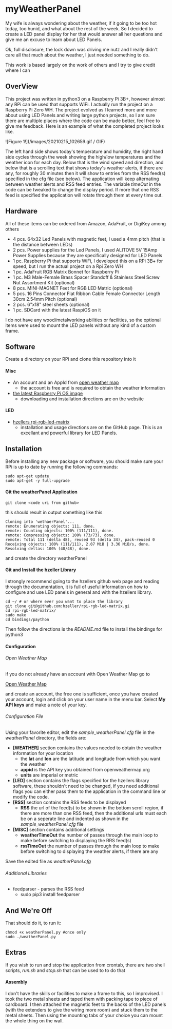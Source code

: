 myWeatherPanel
============

My wife is always wondering about the weather, if it going to be too hot today, too hunid, and what about the rest of the week. So I decided to create a LED panel display for her that would answer all her questions and give me an excuse to learn about LED Panels.

Ok, full disclosure, the lock down was driving me nutz and I really didn't care all that much about the weather, I just needed something to do.

This work is based largely on the work of others and I try to give credit where I can


OverView
--------

This project was written in python3 on a Raspberry Pi 3B+, however almost any RPi can be used that supports WiFi. I actually run the project on a Raspberry Pi Zero WH. The project evolved as I learned more and more about using LED Panels and writing large python projects, so I am sure there are multiple places where the code can be made better, feel free to give me feedback. Here is an example of what the completed project looks like.


![Figure 1!](/images/20210215_102659.gif / GIF)

The left hand side shows today's temperature and humidity, the right hand side cycles through the week showing the high/low temperatures and the weather icon for each day. Below that is the wind speed and direction, and below that is a scrolling text that shows today's weather alerts, if there are any, for roughly 30 minutes then it will show to entries from the RSS feed(s) specified in the cfg file (see below).
The application will keep alternating between weather alerts and RSS feed entries. The variable *timeOut* in the code can be tweaked to change the display period. If more that one RSS feed is specified the application will rotate through them at every time out.

## Hardware


All of these items can be ordered from Amazon, AdaFruit, or DigiKey among others

- 4 pcs. 64x32 Led Panels with magnetic feet, I used a 4mm pitch (that is the distance between LEDs)
- 2 pcs. Power supplies for the Led Panels, I used ALITOVE 5V 15Amp Power Supplies because they are specifically designed for LED Panels
- 1 pc. Raspberry Pi that supports WiFi, I developed this on a RPi 3B+ for speed, but I run the actual project on a Rpi Zero WH
- 1 pc. AdaFruit RGB Matrix Bonnet for Raspberry Pi
- 1 pc. M3 Male-Female Brass Spacer Standoff & Stainless Steel Screw Nut Assortment Kit (optional)
- 8 pcs. MINI-MAGNET Feet for RGB LED Matric (optional)
- 5 pcs. 16 Pins Connector Flat Ribbon Cable Female Connector Length 30cm 2.54mm Pitch (optional)
- 2 pcs. 6"x18" steel sheets (optional)
- 1 pc. SDCard with the latest RaspiOS on it 

I do not have any wood/metalworking abilities or facilities, so the optional items were used to mount the LED panels without any kind of a custom frame. 

## Software

Create a directory on your RPi and clone this repository into it

	
#### Misc
- An account and an AppId from [open weather map](openweathermap.org)
	-  the account is free and is required to obtain the weather information
- [the latest Raspberry Pi OS image](www.raspberrypi.org/software/operating-systems)
	- downloading and installation directions are on the website
#### LED
- [hzellers rpi-rgb-led-matrix](github.com/hzeller/rpi-rgb-led-matrix) 
	- installation and usage directions are on the GitHub page. This is an excellant and powerful library for LED Panels.



## Installation
Before installing any new package or software, you should make sure your RPi is up to date by running the following commands:

	sudo apt-get update
    sudo apt-get -y full-upgrade
   
#### Git the weatherPanel Application

	git clone <code uri from github>
    
this should result in output something like this
	
    Cloning into 'wethaerPanel'...
	remote: Enumerating objects: 111, done.
	remote: Counting objects: 100% (111/111), done.
	remote: Compressing objects: 100% (73/73), done.
	remote: Total 111 (delta 48), reused 93 (delta 34), pack-reused 0
	Receiving objects: 100% (111/111), 2.07 MiB | 3.36 MiB/s, done.
	Resolving deltas: 100% (48/48), done.
and create the directory weatherPanel

#### Git and Install the hzeller Library
I strongly recommend going to the hzellers github web page and reading through the documentation, it is full of useful information on how to configure and use LED panels in general and with the hzellers library.

	cd ~/ # or where ever you want to place the library
    git clone git@github.com:hzeller/rpi-rgb-led-matrix.gi
    cd rpi-rgb-led-matrix/
	sudo make
    cd bindings/paython
   
Then follow the directions is the *README.md* file to install the bindings for python3


#### Configuration

###### Open Weather Map
if you do not already have an account with Open Weather Map go to 

[Open Weather Map](openweathermap.org)

and create an account, the free one is sufficient, once you have created your account, login and click on your user name in the menu bar. Select **My API keys** and make a note of your key.

###### Configuration File

Using your favorite editor, edit the *sample_weatherPanel.cfg* file in the *weatherPanel* directory, the fields are:
- **[WEATHER]** section contains the values needed to obtain the weather information for your location
	- the **lat** and **lon** are the latitude and longitude from which you want the weather
	- **appid** is the API key you obtained from openweathermap.org
	- **units** are imperial or metric
- **[LED]** section contains the flags specified for the hzellers library software, these shouldn't need to be changed, if you need additional flags you can either pass them to the application in the command line or modify the code.
- **[RSS]** section contains the RSS feeds to be displayed
	- **RSS** the url of the feed(s) to be shown in the bottom scroll region, if there are more than one RSS feed, then the additional urls must each be on a seperate line and indented as shown in the *sample_weatherPanel.cfg* file
- **[MISC]** section contains additional settings
	- **weatherTimeOut** the number of passes through the main loop to make before switching to displaying the RRS feed(s)
	- **rssTimeOut** the number of passes through the main loop to make before switching to displaying the weather alerts, if there are any

Save the edited file as *weatherPanel.cfg*

###### Additional Libraries

- feedparser - parses the RSS feed
	- sudo pip3 install feedparser

## And We're Off

That should do it, to run it:

    chmod +x weatherPanel.py #once only
    sudo ./weatherPanel.py

## Extras
If you wish to run and stop the application from crontab, there are two shell scripts, *run.sh* and *stop.sh* that can be used to to do that 

#### Assembly
I don't have the skills or facilities to make a frame to this, so I improvised. I took the two metal sheets and taped them with packing tape to piece of cardboard. I then attached the magnetic feet to the backs of the LED panels (with the extenders to give the wiring more room) and stuck them to the metal sheets. Then using the mounting tabs of your choice you can mount the whole thing on the wall. 
    